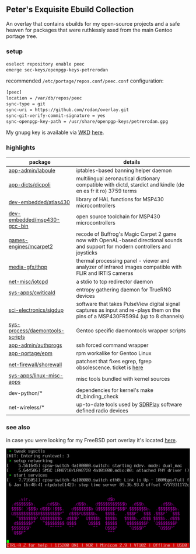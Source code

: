 ## Peter's Exquisite Ebuild Collection

An overlay that contains ebuilds for my open-source projects and a safe heaven for packages that were ruthlessly axed from the main Gentoo portage tree.

### setup

```
eselect repository enable peec
emerge sec-keys/openpgp-keys-petrerodan
```

recommended ```/etc/portage/repos.conf/peec.conf``` configuration:

```
[peec]
location = /var/db/repos/peec
sync-type = git
sync-uri = https://github.com/rodan/overlay.git
sync-git-verify-commit-signature = yes
sync-openpgp-key-path = /usr/share/openpgp-keys/petrerodan.gpg
```

My gnupg key is available via [WKD](https://wiki.gnupg.org/WKD) [here](https://openpgpkey.subdimension.ro/.well-known/openpgpkey/subdimension.ro/hu/w6rzxnjwt1aag7tjxgi19j844woafo1j?l=petre.rodan).

### highlights

package | details
--- | ---
[app-admin/laboule](https://github.com/rodan/laboule) | iptables-based banning helper daemon
[app-dicts/dicpoli](https://github.com/rodan/dictionar_poliglot_de_aeronautica) | multilingual aeronautical dictionary compatible with dictd, stardict and kindle (de en es fr it ro) 3759 terms
[dev-embedded/atlas430](https://github.com/rodan/atlas430) | library of HAL functions for MSP430 microcontrollers
[dev-embedded/msp430-gcc-bin](https://www.ti.com/tool/MSP430-GCC-OPENSOURCE) | open source toolchain for MSP430 microcontrollers
[games-engines/mcarpet2](https://github.com/rodan/magic_carpet_2) | recode of Buffrog's Magic Carpet 2 game now with OpenAL-based directional sounds and support for modern controllers and joysticks
[media-gfx/thpp](https://github.com/rodan/thpp) | thermal processing panel - viewer and analyzer of infrared images compatible with FLIR and IRTIS cameras
[net-misc/iotcpd](https://github.com/rodan/iotcpd) | a stdio to tcp redirector daemon
[sys-apps/cwiticald](https://github.com/rodan/cwiticald) | entropy gathering daemon for TrueRNG devices
[sci-electronics/sigdup](https://github.com/rodan/sigdup) | software that takes PulseView digital signal captures as input and re-plays them on the pins of a MSP430FR5994 (up to 8 channels)
[sys-process/daemontools-scripts](https://github.com/rodan/daemontools-scripts) | Gentoo specific daemontools wrapper scripts
[app-admin/authprogs](https://github.com/11001100/authprogs) | ssh forced command wrapper
[app-portage/epm](https://github.com/fuzzyray/epm) | rpm workalike for Gentoo Linux
[net-firewall/shorewall](https://shorewall.org/) | patchset that fixes egrep, fgrep obsolescence. ticket is [here](https://bugs.gentoo.org/923441)
[sys-apps/linux-misc-apps](https://kernel.org/) | misc tools bundled with kernel sources
dev-python/* | dependencies for kernel's make dt_binding_check
net-wireless/* | up-to-date tools used by [SDRPlay](https://www.sdrplay.com/) software defined radio devices

### see also

in case you were looking for my FreeBSD port overlay it's located [here](https://github.com/rodan/freebsd-overlay).

![screenshot](./issue.png)

